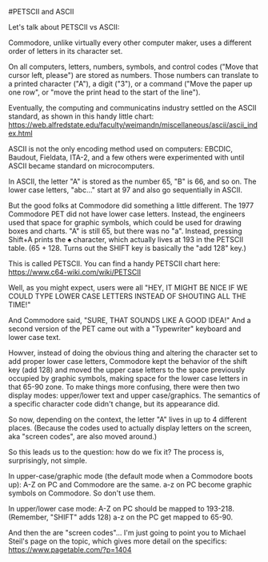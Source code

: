 #PETSCII and ASCII

Let's talk about PETSCII vs ASCII: 

Commodore, unlike virtually every other computer maker, uses a different order of letters in its character set.

On all computers, letters, numbers, symbols, and control codes ("Move that cursor left, please") are stored as numbers. Those numbers can translate to a printed character ("A"), a digit ("3"), or a command ("Move the paper up one row", or "move the print head to the start of the line").

Eventually, the computing and communicatins industry settled on the ASCII standard, as shown in this handy little chart: https://web.alfredstate.edu/faculty/weimandn/miscellaneous/ascii/ascii_index.html

ASCII is not the only encoding method used on computers: EBCDIC, Baudout, Fieldata, ITA-2, and a few others were experimented with until ASCII became standard on microcomputers. 

In ASCII, the letter "A" is stored as the number 65, "B" is 66, and so on. The lower case letters, "abc..." start at 97 and also go sequentially in ASCII. 

But the good folks at Commodore did something a little different. The 1977 Commodore PET did not have lower case letters. Instead, the engineers used that space for graphic symbols, which could be used for drawing boxes and charts. "A" is still 65, but there was no "a". Instead, pressing Shift+A prints the ♠ character, which actually lives at 193 in the PETSCII table. (65 + 128. Turns out the SHIFT key is basically the "add 128" key.)

This is called PETSCII. You can find a handy PETSCII chart here: https://www.c64-wiki.com/wiki/PETSCII

Well, as you might expect, users were all "HEY, IT MIGHT BE NICE IF WE COULD TYPE LOWER CASE LETTERS INSTEAD OF SHOUTING ALL THE TIME!" 

And Commodore said, "SURE, THAT SOUNDS LIKE A GOOD IDEA!" And a second version of the PET came out with a "Typewriter" keyboard and lower case text. 

Howver, instead of doing the obvious thing and altering the character set to add proper lower case letters, Commodore kept the behavior of the shift key (add 128) and moved the upper case letters to the space previously occupied by graphic symbols, making space for the lower case letters in that 65-90 zone. To make things more confusing, there were then two display modes: upper/lower text and upper case/graphics. The semantics of a specific character code didn't change, but its appearance did. 

So now, depending on the context, the letter "A" lives in up to 4 different places. (Because the codes used to actually display letters on the screen, aka "screen codes", are also moved around.)

So this leads us to the question: how do we fix it? The process is, surprisingly, not simple.

In upper-case/graphic mode (the default mode when a Commodore boots up):
A-Z on PC and Commodore are the same. 
a-z on PC become graphic symbols on Commodore. So don't use them. 

In upper/lower case mode: 
A-Z on PC should be mapped to 193-218. (Remember, "SHIFT" adds 128)
a-z on the PC get mapped to 65-90. 

And then the are "screen codes"... I'm just going to point you to Michael Steil's page on the topic, which gives more detail on the specifics: https://www.pagetable.com/?p=1404
